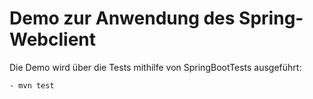 # Demo zur Anwendung des Spring-Webclient
 
Die Demo wird über die Tests mithilfe von SpringBootTests ausgeführt:

    - mvn test
